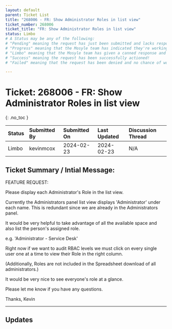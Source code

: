 ```yaml
---
layout: default
parent: Ticket List
title: "268006 - FR: Show Administrator Roles in list view"
ticket_number: 268006
ticket_title: "FR: Show Administrator Roles in list view"
status: Limbo
# A Status may be any of the following:
# "Pending" meaning the request has just been submitted and lacks response.
# "Progress" meaning that the Mosyle team has indicated they're working on it.
# "Limbo" meaning that the Mosyle team has given a canned response and the request has been closed without much of a followup.
# "Success" meaning the request has been successfully actioned!
# "Failed" meaning that the request has been denied and no chance of working on it 😔

---
```


# Ticket: 268006 - FR: Show Administrator Roles in list view
{: .no_toc }
  
| Status | Submitted By | Submitted On | Last Updated | Discussion Thread |
|:---|:---|:---|:---|:---|
| Limbo | kevinmcox | 2024-02-23 | 2024-02-23 | N/A |

## Ticket Summary / Intial Message:

FEATURE REQUEST:

Please display each Administrator's Role in the list view.

Currently the Administrators panel list view displays 'Administrator' under each name. This is redundant since we are already in the Administrators panel.

It would be very helpful to take advantage of all the available space and also list the person's assigned role.

e.g. 'Administrator - Service Desk'

Right now if we want to audit RBAC levels we must click on every single user one at a time to view their Role in the right column.

(Additionally, Roles are not included in the Spreadsheet download of all administrators.)

It would be very nice to see everyone's role at a glance.

Please let me know if you have any questions.

Thanks,
Kevin

---

## Updates

<!-- 
Please do descending order for recency, oldest -> most recent
Replace line breaks with <br><br> tags

Quick template:

### Date YYYY-MM-DD

|From: | Mosyle Support |
|:---|:---|
|| *Paragraph 1<br><br>Paragraph 2<br><br>Paragraph 3<br><br>.* |

-->
